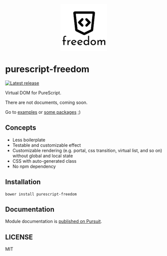 <p align="center">
  <img src="logo.png?raw=true" alt="freedom" width="150" />
</p>

# purescript-freedom

[![Latest release](http://img.shields.io/github/release/purescript-freedom/purescript-freedom.svg)](https://github.com/purescript-freedom/purescript-freedom/releases)

Virtual DOM for PureScript.

There are not documents, coming soon.

Go to [examples](https://github.com/purescript-freedom/purescript-freedom/tree/master/examples) or [some packages](https://github.com/purescript-freedom) ;)

## Concepts
- Less boilerplate
- Testable and customizable effect
- Customizable rendering (e.g. portal, css transition, virtual list, and so on) without global and local state
- CSS with auto-generated class
- No npm dependency

## Installation

```
bower install purescript-freedom
```

## Documentation

Module documentation is [published on Pursuit](http://pursuit.purescript.org/packages/purescript-freedom).

## LICENSE

MIT
